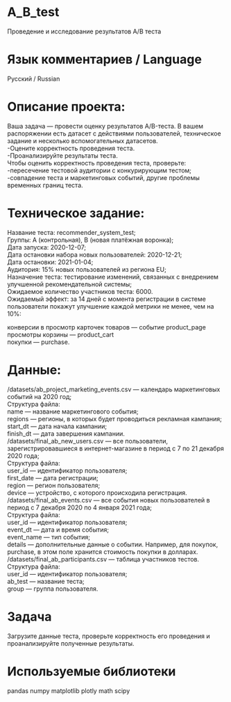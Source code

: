 # A_B_test
Проведение и исследование результатов  A/B теста

# Язык комментариев / Language
Русский / Russian

# Описание проекта:
Ваша задача — провести оценку результатов A/B-теста. В вашем распоряжении есть датасет с действиями пользователей, техническое задание и несколько вспомогательных датасетов.  
-Оцените корректность проведения теста.  
-Проанализируйте результаты теста.  
Чтобы оценить корректность проведения теста, проверьте:  
-пересечение тестовой аудитории с конкурирующим тестом;  
-совпадение теста и маркетинговых событий, другие проблемы временных границ теста. 

# Техническое задание:
Название теста: recommender_system_test;  
Группы: А (контрольная), B (новая платёжная воронка);  
Дата запуска: 2020-12-07;  
Дата остановки набора новых пользователей: 2020-12-21;  
Дата остановки: 2021-01-04;  
Аудитория: 15% новых пользователей из региона EU;  
Назначение теста: тестирование изменений, связанных с внедрением улучшенной рекомендательной системы;  
Ожидаемое количество участников теста: 6000.  
Ожидаемый эффект: за 14 дней с момента регистрации в системе пользователи покажут улучшение каждой метрики не менее, чем на 10%:  
  
конверсии в просмотр карточек товаров — событие product_page  
просмотры корзины — product_cart  
покупки — purchase.  

# Данные:
/datasets/ab_project_marketing_events.csv — календарь маркетинговых событий на 2020 год;  
Структура файла:    
name — название маркетингового события;  
regions — регионы, в которых будет проводиться рекламная кампания;  
start_dt — дата начала кампании;  
finish_dt — дата завершения кампании.  
/datasets/final_ab_new_users.csv — все пользователи, зарегистрировавшиеся в интернет-магазине в период с 7 по 21 декабря 2020 года;  
Структура файла:  
user_id — идентификатор пользователя;  
first_date — дата регистрации;  
region — регион пользователя;  
device — устройство, с которого происходила регистрация.  
/datasets/final_ab_events.csv — все события новых пользователей в период с 7 декабря 2020 по 4 января 2021 года;  
Структура файла:  
user_id — идентификатор пользователя;  
event_dt — дата и время события;  
event_name — тип события;  
details — дополнительные данные о событии. Например, для покупок, purchase, в этом поле хранится стоимость покупки в долларах.  
/datasets/final_ab_participants.csv — таблица участников тестов.  
Структура файла:  
user_id — идентификатор пользователя;  
ab_test — название теста;  
group — группа пользователя.  

# Задача
Загрузите данные теста, проверьте корректность его проведения и проанализируйте полученные результаты.

# Используемые библиотеки
pandas
numpy
matplotlib
plotly
math
scipy

